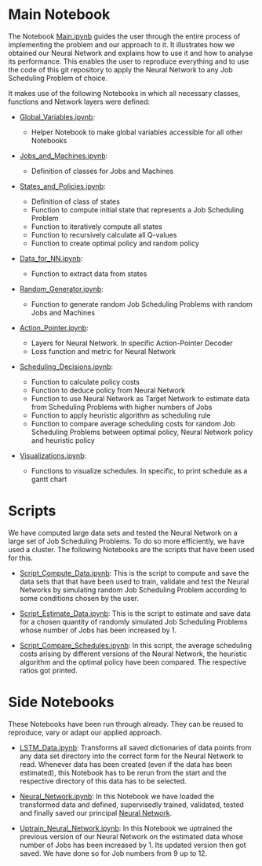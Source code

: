 # Main Notebook

The Notebook [Main.ipynb](https://github.com/Dieguinho1612/Job-Scheduling-Deep-Reinforcement-Learning/blob/main/Notebooks/Main.ipynb) guides the user through the entire process of implementing the problem and our approach to it. It illustrates how we obtained our Neural Network and explains how to use it and how to analyse its performance. This enables the user to reproduce everything and to use the code of this git repository to apply the Neural Network to any Job Scheduling Problem of choice.<br>

It makes use of the following Notebooks in which all necessary classes, functions and Network layers were defined:

- [Global_Variables.ipynb](https://github.com/Dieguinho1612/Job-Scheduling-Deep-Reinforcement-Learning/blob/main/Notebooks/Global_Variables.ipynb):
  - Helper Notebook to make global variables accessible for all other Notebooks

- [Jobs_and_Machines.ipynb](https://github.com/Dieguinho1612/Job-Scheduling-Deep-Reinforcement-Learning/blob/main/Notebooks/Jobs_and_Machines.ipynb):
  - Definition of classes for Jobs and Machines

- [States_and_Policies.ipynb](https://github.com/Dieguinho1612/Job-Scheduling-Deep-Reinforcement-Learning/blob/main/Notebooks/States_and_Policies.ipynb):
  - Definition of class of states
  - Function to compute initial state that represents a Job Scheduling Problem
  - Function to iteratively compute all states
  - Function to recursively calculate all Q-values
  - Function to create optimal policy and random policy
  
- [Data_for_NN.ipynb](https://github.com/Dieguinho1612/Job-Scheduling-Deep-Reinforcement-Learning/blob/main/Notebooks/Data_for_NN.ipynb):
  - Function to extract data from states
    
- [Random_Generator.ipynb](https://github.com/Dieguinho1612/Job-Scheduling-Deep-Reinforcement-Learning/blob/main/Notebooks/Random_Generator.ipynb):
  - Function to generate random Job Scheduling Problems with random Jobs and Machines
  
- [Action_Pointer.ipynb](https://github.com/Dieguinho1612/Job-Scheduling-Deep-Reinforcement-Learning/blob/main/Notebooks/Action_Pointer.ipynb):
  - Layers for Neural Network. In specific Action-Pointer Decoder
  - Loss function and metric for Neural Network
  
- [Scheduling_Decisions.ipynb](https://github.com/Dieguinho1612/Job-Scheduling-Deep-Reinforcement-Learning/blob/main/Notebooks/Scheduling_Decisions.ipynb):
  - Function to calculate policy costs
  - Function to deduce policy from Neural Network
  - Function to use Neural Network as Target Network to estimate data from Scheduling Problems with higher numbers of Jobs
  - Function to apply heuristic algorithm as scheduling rule
  - Function to compare average scheduling costs for random Job Scheduling Problems between optimal policy, Neural Network policy and heuristic policy  
  
- [Visualizations.ipynb](https://github.com/Dieguinho1612/Job-Scheduling-Deep-Reinforcement-Learning/blob/main/Notebooks/Visualizations.ipynb):
  - Functions to visualize schedules. In specific, to print schedule as a gantt chart


# Scripts

We have computed large data sets and tested the Neural Network on a large set of Job Scheduling Problems. To do so more efficiently, we have used a cluster. The following Notebooks are the scripts that have been used for this.

- [Script_Compute_Data.ipynb](https://github.com/Dieguinho1612/Job-Scheduling-Deep-Reinforcement-Learning/blob/main/Notebooks/Script_Compute_Data.ipynb): This is the script to compute and save the data sets that that have been used to train, validate and test the Neural Networks by simulating random Job Scheduling Problem according to some conditions chosen by the user.

- [Script_Estimate_Data.ipynb](https://github.com/Dieguinho1612/Job-Scheduling-Deep-Reinforcement-Learning/blob/main/Notebooks/Script_Estimate_Data.ipynb): This is the script to estimate and save data for a chosen quantity of randomly simulated Job Scheduling Problems whose number of Jobs has been increased by 1.

- [Script_Compare_Schedules.ipynb](https://github.com/Dieguinho1612/Job-Scheduling-Deep-Reinforcement-Learning/blob/main/Notebooks/Script_Compare_Schedules.ipynb): In this script, the average scheduling costs arising by different versions of the Neural Network, the heuristic algorithm and the optimal policy have been compared. The respective ratios got printed.


# Side Notebooks

These Notebooks have been run through already. They can be reused to reproduce, vary or adapt our applied approach.

- [LSTM_Data.ipynb](https://github.com/Dieguinho1612/Job-Scheduling-Deep-Reinforcement-Learning/blob/main/Notebooks/LSTM_Data.ipynb): Transforms all saved dictionaries of data points from any data set directory into the correct form for the Neural Network to read. Whenever data has been created (even if the data has been estimated), this Notebook has to be rerun from the start and the respective directory of this data has to be selected.

- [Neural_Network.ipynb](https://github.com/Dieguinho1612/Job-Scheduling-Deep-Reinforcement-Learning/blob/main/Notebooks/Neural_Network.ipynb): In this Notebook we have loaded the transformed data and defined, supervisedly trained, validated, tested and finally saved our principal [Neural Network](https://github.com/Dieguinho1612/Job-Scheduling-Deep-Reinforcement-Learning/blob/main/Neural_Networks/Neural_Network.h5).

- [Uptrain_Neural_Network.ipynb](https://github.com/Dieguinho1612/Job-Scheduling-Deep-Reinforcement-Learning/blob/main/Notebooks/Uptrain_Neural_Network.ipynb): In this Notebook we uptrained the previous version of our Neural Network on the estimated data whose number of Jobs has been increased by 1. Its updated version then got saved. We have done so for Job numbers from 9 up to 12.
